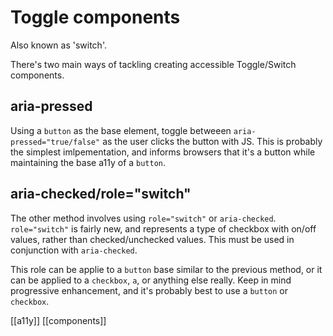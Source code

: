 # Toggle components

Also known as 'switch'.

There's two main ways of tackling creating accessible Toggle/Switch components.

## aria-pressed

Using a `button` as the base element, toggle betweeen `aria-pressed="true/false"` as the user clicks the button with JS. This is probably the simplest imlpementation, and informs browsers that it's a button while maintaining the base a11y of a `button`.

## aria-checked/role="switch"

The other method involves using `role="switch"` or `aria-checked`. `role="switch"` is fairly new, and represents a type of checkbox with on/off values, rather than checked/unchecked values. This must be used in conjunction with `aria-checked`.

This role can be applie to a `button` base similar to the previous method, or it can be applied to a `checkbox`, `a`, or anything else really. Keep in mind progressive enhancement, and it's probably best to use a `button` or `checkbox`.

[[a11y]]
[[components]]
